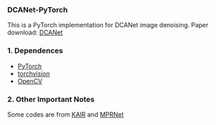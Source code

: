 ### DCANet-PyTorch

This is a PyTorch implementation for DCANet image denoising. Paper download: [DCANet](https://arxiv.org/abs/2304.01498)

### 1. Dependences
* [PyTorch](http://pytorch.org/)
* [torchvision](https://github.com/pytorch/vision)
* [OpenCV](https://pypi.org/project/opencv-python/)

### 2. Other Important Notes

Some codes are from [KAIR](https://github.com/cszn/KAIR) and [MPRNet](https://github.com/swz30/MPRNet)
